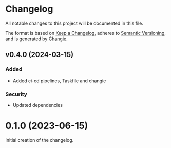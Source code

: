 # Changelog
All notable changes to this project will be documented in this file.

The format is based on [Keep a Changelog](https://keepachangelog.com/en/1.0.0/),
adheres to [Semantic Versioning](https://semver.org/spec/v2.0.0.html),
and is generated by [Changie](https://github.com/miniscruff/changie).


## v0.4.0 (2024-03-15)
### Added
* Added ci-cd pipelines, Taskfile and changie
### Security
* Updated dependencies
# 0.1.0 (2023-06-15)
Initial creation of the changelog.
